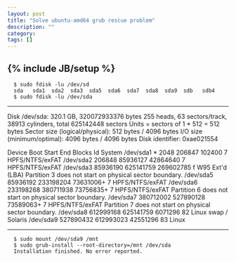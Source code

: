 ```yaml
---
layout: post
title: "Solve ubuntu-amd64 grub rescue problem"
description: ""
category: 
tags: []
---
```

{% include JB/setup %}
------------------------------------------------------------------------------
      $ sudo fdisk -lu /dev/sd
      sda   sda1  sda2  sda3  sda5  sda6  sda7  sda8  sda9  sdb   sdb4  
      $ sudo fdisk -lu /dev/sda
-----------------------------------------------------------------------------
Disk /dev/sda: 320.1 GB, 320072933376 bytes
255 heads, 63 sectors/track, 38913 cylinders, total 625142448 sectors
Units = sectors of 1 * 512 = 512 bytes
Sector size (logical/physical): 512 bytes / 4096 bytes
I/O size (minimum/optimal): 4096 bytes / 4096 bytes
Disk identifier: 0xae021554

   Device Boot      Start         End      Blocks   Id  System
/dev/sda1   *        2048      206847      102400    7  HPFS/NTFS/exFAT
/dev/sda2          206848    85936127    42864640    7  HPFS/NTFS/exFAT
/dev/sda3        85936190   625141759   269602785    f  W95 Ext'd (LBA)
Partition 3 does not start on physical sector boundary.
/dev/sda5        85936192   233198204    73631006+   7  HPFS/NTFS/exFAT
/dev/sda6       233198268   380711938    73756835+   7  HPFS/NTFS/exFAT
Partition 6 does not start on physical sector boundary.
/dev/sda7       380712002   527890128    73589063+   7  HPFS/NTFS/exFAT
Partition 7 does not start on physical sector boundary.
/dev/sda8       612999168   625141759     6071296   82  Linux swap / Solaris
/dev/sda9       527890432   612993023    42551296   83  Linux


---------------------------------------------------------------------------------
      $ sudo mount /dev/sda9 /mnt
      $ sudo grub-install --root-directory=/mnt /dev/sda
      Installation finished. No error reported.
